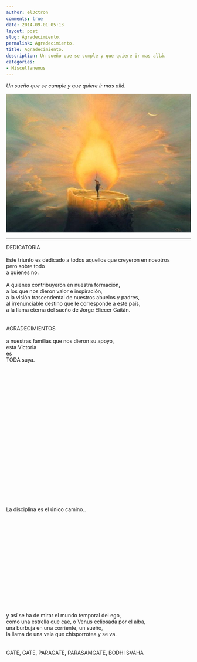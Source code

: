 ```yaml
---
author: el3ctron
comments: true
date: 2014-09-01 05:13
layout: post
slug: Agradecimiento.
permalink: Agradecimiento.
title: Agradecimiento.
description: Un sueño que se cumple y que quiere ir mas allá.
categories:
- Miscellaneous
---
```


*Un sueño que se cumple y que quiere ir mas allá.*

[![Agradecimiento.](/wp-content/uploads/por_tema/arte/seClaridad.jpg)](/Agradecimiento. "Un sueño que se cumple y que quiere ir mas allá.... [CLICK PARA ENTRAR AL ARTÍCULO]")

<!-- more -->
---
DEDICATORIA<br>
<br>
Este triunfo es dedicado a todos aquellos que creyeron en nosotros <br>
pero sobre todo <br>
a quienes no.<br>
<br>
A quienes contribuyeron en nuestra formación, <br>
a los que nos dieron valor e inspiración,<br>
a la visión trascendental de nuestros abuelos y padres, <br>
al irrenunciable destino que le corresponde a este país,<br>
a la llama eterna del sueño de Jorge Eliecer Gaitán.<br>
<br>
<br>
AGRADECIMIENTOS<br>
<br>
a nuestras familias que nos dieron su apoyo,<br>
esta Victoria <br>
es <br>
TODA suya.<br>
<br>
<br>
<br>
<br>
<br>
<br>
<br>
<br>
<br>
<br>
<br>
<br>
<br>
<br>
<br>
<br>
<br>
<br>
<br>
<br>
<br>
<br>
<br>
La disciplina es el único camino..<br>
<br>
<br>
<br>
<br>
<br>
<br>
<br>
<br>
<br>
<br>
<br>
<br>
<br>
<br>
<br>
<br>
y así se ha de mirar el mundo temporal del ego, <br>
como una estrella que cae, o Venus eclipsada por el alba,<br>
una burbuja en una corriente, un sueño,<br>
la llama de una vela que chisporrotea y se va.<br>
<br>
<br>
GATE, GATE, PARAGATE, PARASAMGATE, BODHI SVAHA<br>

<br><br><br>